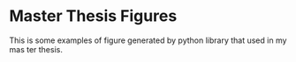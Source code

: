 # Master Thesis Figures

This is some examples of figure generated by python library that used in my mas ter thesis.